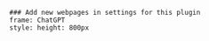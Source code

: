 ```custom-frames
### Add new webpages in settings for this plugin
frame: ChatGPT
style: height: 800px
```